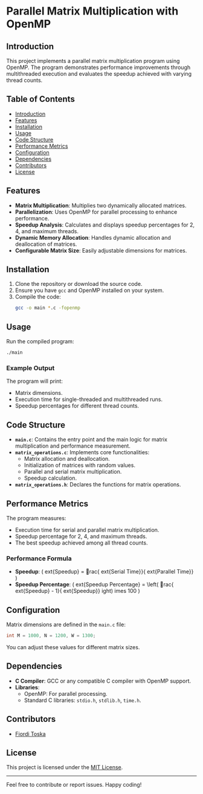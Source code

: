 
# Parallel Matrix Multiplication with OpenMP

## Introduction
This project implements a parallel matrix multiplication program using OpenMP. The program demonstrates performance improvements through multithreaded execution and evaluates the speedup achieved with varying thread counts.

## Table of Contents
- [Introduction](#introduction)
- [Features](#features)
- [Installation](#installation)
- [Usage](#usage)
- [Code Structure](#code-structure)
- [Performance Metrics](#performance-metrics)
- [Configuration](#configuration)
- [Dependencies](#dependencies)
- [Contributors](#contributors)
- [License](#license)

## Features
- **Matrix Multiplication**: Multiplies two dynamically allocated matrices.
- **Parallelization**: Uses OpenMP for parallel processing to enhance performance.
- **Speedup Analysis**: Calculates and displays speedup percentages for 2, 4, and maximum threads.
- **Dynamic Memory Allocation**: Handles dynamic allocation and deallocation of matrices.
- **Configurable Matrix Size**: Easily adjustable dimensions for matrices.

## Installation
1. Clone the repository or download the source code.
2. Ensure you have `gcc` and OpenMP installed on your system.
3. Compile the code:
   ```bash
   gcc -o main *.c -fopenmp
   ```

## Usage
Run the compiled program:
```bash
./main
```

### Example Output
The program will print:
- Matrix dimensions.
- Execution time for single-threaded and multithreaded runs.
- Speedup percentages for different thread counts.

## Code Structure
- **`main.c`**: Contains the entry point and the main logic for matrix multiplication and performance measurement.
- **`matrix_operations.c`**: Implements core functionalities:
  - Matrix allocation and deallocation.
  - Initialization of matrices with random values.
  - Parallel and serial matrix multiplication.
  - Speedup calculation.
- **`matrix_operations.h`**: Declares the functions for matrix operations.

## Performance Metrics
The program measures:
- Execution time for serial and parallel matrix multiplication.
- Speedup percentage for 2, 4, and maximum threads.
- The best speedup achieved among all thread counts.

### Performance Formula
- **Speedup**: \( 	ext{Speedup} = rac{	ext{Serial Time}}{	ext{Parallel Time}} \)
- **Speedup Percentage**: \( 	ext{Speedup Percentage} = \left( rac{	ext{Speedup} - 1}{	ext{Speedup}} 
ight) 	imes 100 \)

## Configuration
Matrix dimensions are defined in the `main.c` file:
```c
int M = 1000, N = 1200, W = 1300;
```
You can adjust these values for different matrix sizes.

## Dependencies
- **C Compiler**: GCC or any compatible C compiler with OpenMP support.
- **Libraries**:
  - OpenMP: For parallel processing.
  - Standard C libraries: `stdio.h`, `stdlib.h`, `time.h`.

## Contributors
- [Fiordi Toska](#)

## License
This project is licensed under the [MIT License](LICENSE).

---
Feel free to contribute or report issues. Happy coding!
